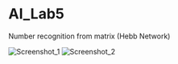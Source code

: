 # AI_Lab5
Number recognition from matrix (Hebb Network)

![Screenshot_1](https://user-images.githubusercontent.com/22298009/118377587-cd7bbf00-b5d6-11eb-9829-4eab6b7e01b8.jpg)
![Screenshot_2](https://user-images.githubusercontent.com/22298009/118377588-ceacec00-b5d6-11eb-9a53-c10c63bb1767.jpg)

